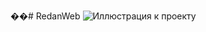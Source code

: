 ��#   R e d a n W e b 
 
 
![Иллюстрация к проекту](https://github.com/Maksaid/RedanWeb/Tablet.png)
